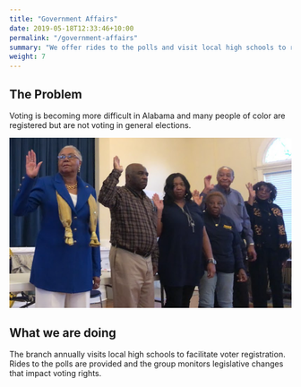 ```yaml
---
title: "Government Affairs"
date: 2019-05-18T12:33:46+10:00
permalink: "/government-affairs"
summary: "We offer rides to the polls and visit local high schools to register new voters."
weight: 7
---
```


## The Problem 

Voting is becoming more difficult in Alabama and many people of color are registered but are not voting in general elections. 

![members being sworn in](/images/swearing-in.png)

## What we are doing

The branch annually visits local high schools to facilitate voter registration. Rides to the polls are provided and the group monitors legislative changes that impact voting rights. 
